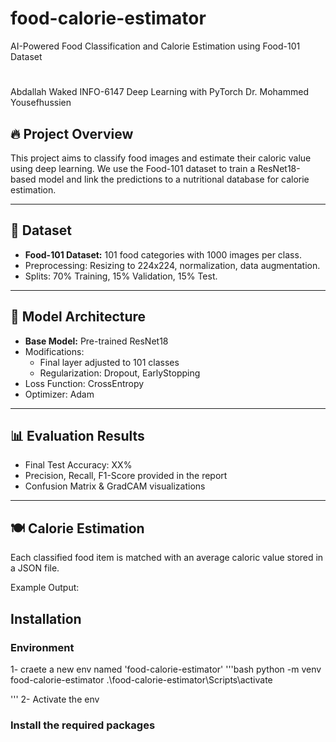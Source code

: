 # food-calorie-estimator
AI-Powered Food Classification and Calorie Estimation using Food-101 Dataset

# 
Abdallah Waked
INFO-6147 Deep Learning with PyTorch
Dr. Mohammed Yousefhussien

## 🔥 Project Overview
This project aims to classify food images and estimate their caloric value using deep learning. We use the Food-101 dataset to train a ResNet18-based model and link the predictions to a nutritional database for calorie estimation.

---

## 📂 Dataset
- **Food-101 Dataset:** 101 food categories with 1000 images per class.
- Preprocessing: Resizing to 224x224, normalization, data augmentation.
- Splits: 70% Training, 15% Validation, 15% Test.

---

## 🧠 Model Architecture
- **Base Model:** Pre-trained ResNet18
- Modifications:
  - Final layer adjusted to 101 classes
  - Regularization: Dropout, EarlyStopping
- Loss Function: CrossEntropy
- Optimizer: Adam

---

## 📊 Evaluation Results
- Final Test Accuracy: XX%
- Precision, Recall, F1-Score provided in the report
- Confusion Matrix & GradCAM visualizations

---

## 🍽️ Calorie Estimation
Each classified food item is matched with an average caloric value stored in a JSON file.

Example Output:
## Installation
### Environment
1- craete a new env named 'food-calorie-estimator'
'''bash
python -m venv food-calorie-estimator
.\food-calorie-estimator\Scripts\activate

'''
2- Activate the env

### Install the required packages

